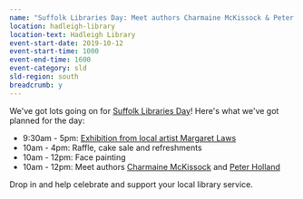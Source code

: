 ```yaml
---
name: "Suffolk Libraries Day: Meet authors Charmaine McKissock & Peter Holland, raffle, face painting and cake sale"
location: hadleigh-library
location-text: Hadleigh Library
event-start-date: 2019-10-12
event-start-time: 1000
event-end-time: 1600
event-category: sld
sld-region: south
breadcrumb: y
---
```


We've got lots going on for [Suffolk Libraries Day](/suffolk-libraries-day/)! Here's what we've got planned for the day:

* 9:30am - 5pm: [Exhibition from local artist Margaret Laws](/events/hadleigh-2019-11-10-margaret-laws/)
* 10am - 4pm: Raffle, cake sale and refreshments
* 10am - 12pm: Face painting
* 10am - 12pm: Meet authors [Charmaine McKissock](https://wobblylearning.co.uk/) and [Peter Holland](https://www.brigand.london/meet-the-team)

Drop in and help celebrate and support your local library service.
